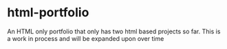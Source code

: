 # html-portfolio
An HTML only portfolio that only has two html based projects so far. This is a work in process and will be expanded upon over time
